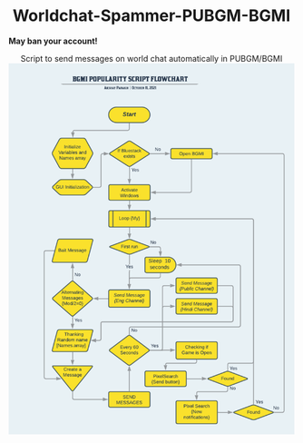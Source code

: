 
<h1 align="center">Worldchat-Spammer-PUBGM-BGMI</h1>
<b align="center">May ban your account!
</b>


<p align="center">
  Script to send messages on world chat automatically in PUBGM/BGMI
       <img align="center" src="https://raw.githubusercontent.com/AkshayCraZzY/Worldchat-Spammer-PUBGM-BGMI/main/Flowcharts/BGMI%20POPULARITY%20SCRIPT%20FLOWCHART%20-%20Flowchart%20(1).png"/>
       <a href="https://akshaycrazzy.github.io/YouTubeDownloader-AHK/">
       </a>
  
  </p>   
